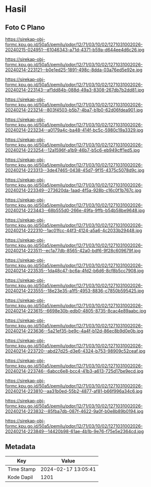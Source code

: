 # Hasil

## Foto C Plano

https://sirekap-obj-formc.kpu.go.id/50a5/pemilu/pdpr/12/71/03/10/02/1271031002026-20240215-024951--61046343-a71d-4371-b59a-d644ee4d6c26.jpg

https://sirekap-obj-formc.kpu.go.id/50a5/pemilu/pdpr/12/71/03/10/02/1271031002026-20240214-223121--b0e1ed25-1891-498c-8dda-03a76ed5e92e.jpg

https://sirekap-obj-formc.kpu.go.id/50a5/pemilu/pdpr/12/71/03/10/02/1271031002026-20240214-223143--af1dd84b-088d-49a3-8308-267db7b2dd81.jpg

https://sirekap-obj-formc.kpu.go.id/50a5/pemilu/pdpr/12/71/03/10/02/1271031002026-20240214-223214--803f4503-b5b7-4ba7-b1b0-62d06fdea901.jpg

https://sirekap-obj-formc.kpu.go.id/50a5/pemilu/pdpr/12/71/03/10/02/1271031002026-20240214-223234--a0179a4c-ba48-414f-bc5c-5980c19a3329.jpg

https://sirekap-obj-formc.kpu.go.id/50a5/pemilu/pdpr/12/71/03/10/02/1271031002026-20240214-223254--12a1596f-a1b9-46b7-b5c6-eb949cff1ed5.jpg

https://sirekap-obj-formc.kpu.go.id/50a5/pemilu/pdpr/12/71/03/10/02/1271031002026-20240214-223313--3de47465-0438-45d7-9f15-4375c5078d9c.jpg

https://sirekap-obj-formc.kpu.go.id/50a5/pemilu/pdpr/12/71/03/10/02/1271031002026-20240214-223349--273620da-1aad-4f5a-928b-c16c0f1b767c.jpg

https://sirekap-obj-formc.kpu.go.id/50a5/pemilu/pdpr/12/71/03/10/02/1271031002026-20240214-223443--68b555d0-266e-49fa-9ffb-b54b58be9648.jpg

https://sirekap-obj-formc.kpu.go.id/50a5/pemilu/pdpr/12/71/03/10/02/1271031002026-20240214-222310--1ac01fcc-44f3-4124-a5a6-4c2033b29448.jpg

https://sirekap-obj-formc.kpu.go.id/50a5/pemilu/pdpr/12/71/03/10/02/1271031002026-20240214-223511--ec1a77db-8565-42a0-bdf6-9f28c609679f.jpg

https://sirekap-obj-formc.kpu.go.id/50a5/pemilu/pdpr/12/71/03/10/02/1271031002026-20240214-223535--1da48c47-bc6a-4fd2-b6d6-8cf8b5cc7908.jpg

https://sirekap-obj-formc.kpu.go.id/50a5/pemilu/pdpr/12/71/03/10/02/1271031002026-20240214-223555--18e23e35-a1f5-4953-8836-c7850b595425.jpg

https://sirekap-obj-formc.kpu.go.id/50a5/pemilu/pdpr/12/71/03/10/02/1271031002026-20240214-223615--6698e30b-edb0-4805-8735-8cac4e89aabc.jpg

https://sirekap-obj-formc.kpu.go.id/50a5/pemilu/pdpr/12/71/03/10/02/1271031002026-20240214-223636--5a21ef35-be9c-4a4f-b12d-86ec8b9d0e0b.jpg

https://sirekap-obj-formc.kpu.go.id/50a5/pemilu/pdpr/12/71/03/10/02/1271031002026-20240214-223720--abd27d25-d3e6-4324-b753-98909c52ceaf.jpg

https://sirekap-obj-formc.kpu.go.id/50a5/pemilu/pdpr/12/71/03/10/02/1271031002026-20240214-223746--6abcc6e8-bcc4-41b3-a613-725d17be9ecd.jpg

https://sirekap-obj-formc.kpu.go.id/50a5/pemilu/pdpr/12/71/03/10/02/1271031002026-20240214-223810--aa31b0ed-55b2-4877-af81-b66f996a34c6.jpg

https://sirekap-obj-formc.kpu.go.id/50a5/pemilu/pdpr/12/71/03/10/02/1271031002026-20240214-223832--85fba7db-087f-4622-9a0f-b0e8b89b0194.jpg

https://sirekap-obj-formc.kpu.go.id/50a5/pemilu/pdpr/12/71/03/10/02/1271031002026-20240214-223849--14420b98-61ae-4b1b-9e76-f75e5e2364cd.jpg


## Metadata

| Key        | Value               |
| ---------- | ------------------- |
| Time Stamp | 2024-02-17 13:05:41 |
| Kode Dapil | 1201                |




